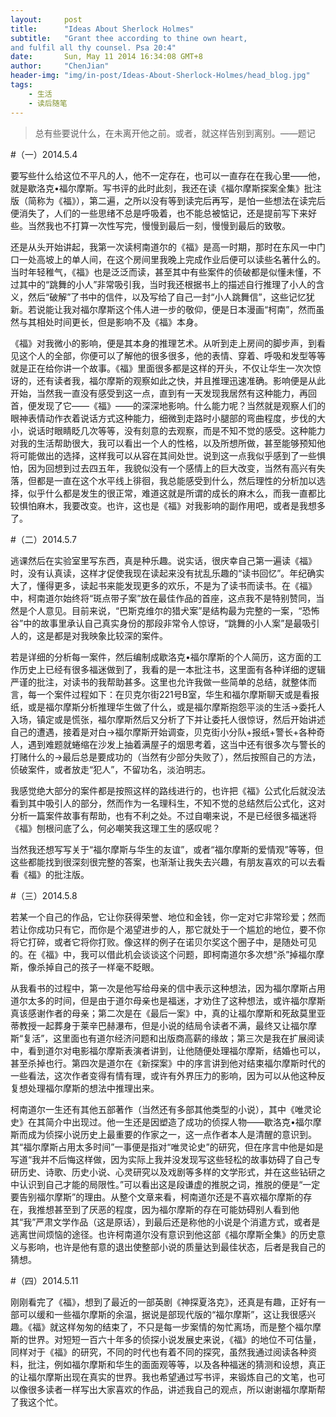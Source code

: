 ```yaml
---
layout:     post
title:      "Ideas About Sherlock Holmes"
subtitle:   "Grant thee according to thine own heart,
and fulfil all thy counsel. Psa 20:4"
date:       Sun, May 11 2014 16:34:08 GMT+8
author:     "ChenJian"
header-img: "img/in-post/Ideas-About-Sherlock-Holmes/head_blog.jpg"
tags:
    - 生活
    - 读后随笔
---
```



> 总有些要说什么，在未离开他之前。或者，就这样告别到离别。——题记#（一）2014.5.4要写些什么给这位不平凡的人，他不一定存在，也可以一直存在在我心里——他，就是歇洛克•福尔摩斯。写书评的此时此刻，我还在读《福尔摩斯探案全集》批注版（简称为《福》），第二遍，之所以没有等到读完后再写，是怕一些想法在读完后便消失了，人们的一些思绪不总是呼吸着，也不能总被惦记，还是提前写下来好些。当然我也不打算一次性写完，慢慢到最后一刻，慢慢到最后的致敬。
还是从头开始讲起，我第一次读柯南道尔的《福》是高一时期，那时在东风一中门口一处高坡上的单人间，在这个房间里我晚上完成作业后便可以读些名著什么的。当时年轻稚气，《福》也是泛泛而读，甚至其中有些案件的侦破都是似懂未懂，不过其中的“跳舞的小人”非常吸引我，当时我还根据书上的描述自行推理了小人的含义，然后“破解”了书中的信件，以及写给了自己一封“小人跳舞信”，这些记忆犹新。若说能让我对福尔摩斯这个伟人进一步的敬仰，便是日本漫画“柯南”，然而虽然与其相处时间更长，但是影响不及《福》本身。
《福》对我微小的影响，便是其本身的推理艺术。从听到走上房间的脚步声，到看见这个人的全部，你便可以了解他的很多很多，他的表情、穿着、呼吸和发型等等就是正在给你讲一个故事。《福》里面很多都是这样的开头，不仅让华生一次次惊讶的，还有读者我，福尔摩斯的观察如此之快，并且推理迅速准确。影响便是从此开始，当然我一直没有感受到这一点，直到有一天发现我居然有这种能力，再回首，便发现了它——《福》——的深深地影响。什么能力呢？当然就是观察人们的眼神表情动作衣着说话方式这种能力，细微到走路时小腿部的弯曲程度，步伐的大小，说话时眼睛眨几次等等，没有刻意的去观察，而是不知不觉的感受。这种能力对我的生活帮助很大，我可以看出一个人的性格，以及所想所做，甚至能够预知他将可能做出的选择，这样我可以从容在其间处世。说到这一点我似乎感到了一些惧怕，因为回想到过去四五年，我貌似没有一个感情上的巨大改变，当然有高兴有失落，但都是一直在这个水平线上徘徊，我总能感受到什么，然后理性的分析加以选择，似乎什么都是发生的很正常，难道这就是所谓的成长的麻木么，而我一直都比较惧怕麻木，我要改变。也许，这也是《福》对我影响的副作用吧，或者是我想多了。
#（二）2014.5.7逃课然后在实验室里写东西，真是种乐趣。说实话，很庆幸自己第一遍读《福》时，没有认真读，这样才促使我现在读起来没有扰乱乐趣的“读书回忆”。年纪确实大了，懂得更多，读起书来能发现更多的欢乐，不是为了读书而读书。在《福》中，柯南道尔始终将“斑点带子案”放在最佳作品的首座，这点我不是特别赞同，当然是个人意见。目前来说，“巴斯克维尔的猎犬案”是结构最为完整的一案，“恐怖谷”中的故事里承认自己真实身份的那段非常令人惊讶，“跳舞的小人案”是最吸引人的，这是都是对我映象比较深的案件。
若是详细的分析每一案件，然后编制成歇洛克•福尔摩斯的个人简历，这方面的工作历史上已经有很多福迷做到了，我看的是一本批注书，这里面有各种详细的逻辑严谨的批注，对读书的我帮助甚多。这里也允许我做一些简单的总结，就整体而言，每一个案件过程如下：在贝克尔街221号B室，华生和福尔摩斯聊天或是看报纸，或是福尔摩斯分析推理华生做了什么，或是福尔摩斯抱怨平淡的生活→委托人入场，镇定或是慌张，福尔摩斯然后又分析了下并让委托人很惊讶，然后开始讲述自己的遭遇，接着是对白→福尔摩斯开始调查，贝克街小分队+报纸+警长+各种奇人，遇到难题就蜷缩在沙发上抽着满屋子的烟思考着，这当中还有很多次与警长的打赌什么的→最后总是要成功的（当然有少部分失败了），然后按照自己的方法，侦破案件，或者放走“犯人”，不留功名，淡泊明志。
我感觉绝大部分的案件都是按照这样的路线进行的，也许把《福》公式化后就没法看到其中吸引人的部分，然而作为一名理科生，不知不觉的总结然后公式化，这对分析一篇案件故事有帮助，也有不利之处。不过自嘲来说，不是已经很多福迷将《福》刨根问底了么，何必嘲笑我这理工生的感叹呢？
当然我还想写写关于“福尔摩斯与华生的友谊”，或者“福尔摩斯的爱情观”等等，但这些都能找到很深刻很完整的答案，也渐渐让我失去兴趣，有朋友喜欢的可以去看看《福》的批注版。
#（三）2014.5.8
若某一个自己的作品，它让你获得荣誉、地位和金钱，你一定对它非常珍爱；然而若让你成功只有它，而你是个渴望进步的人，那它就处于一个尴尬的地位，要不你将它打碎，或者它将你打败。像这样的例子在诺贝尔奖这个圈子中，是随处可见的。在《福》中，我可以借此机会谈谈这个问题，即柯南道尔多次想“杀”掉福尔摩斯，像杀掉自己的孩子一样毫不眨眼。
从我看书的过程中，第一次是他写给母亲的信中表示这种想法，因为福尔摩斯占用道尔太多的时间，但是由于道尔母亲也是福迷，才劝住了这种想法，或许福尔摩斯真该感谢作者的母亲；第二次是在《最后一案》中，真的让福尔摩斯和死敌莫里亚蒂教授一起葬身于莱辛巴赫瀑布，但是小说的结局令读者不满，最终又让福尔摩斯“复活”，这里面也有道尔经济问题和出版商高薪的缘故；第三次是我在扩展阅读中，看到道尔对电影福尔摩斯表演者讲到，让他随便处理福尔摩斯，结婚也可以，甚至杀掉也行。第四次是道尔在《新探案》中的序言讲到他对结束福尔摩斯时代的一些看法，这次作者变得有情有理，或许有外界压力的影响，因为可以从他这种反复想处理福尔摩斯的想法中推理出来。
柯南道尔一生还有其他五部著作（当然还有多部其他类型的小说），其中《唯灵论史》在其简介中出现过。他一生还是因塑造了成功的侦探人物——歇洛克•福尔摩斯而成为侦探小说历史上最重要的作家之一，这一点作者本人是清醒的意识到。其“福尔摩斯占用太多时间”一事便是指对“唯灵论史”的研究，但在序言中他是如是写道“我并不后悔这样做，因为实际上我并没发现写这些轻松的故事妨碍了自己专研历史、诗歌、历史小说、心灵研究以及戏剧等多样的文学形式，并在这些钻研之中认识到自己才能的局限性。”可以看出这是段谦虚的推脱之词，推脱的便是“一定要告别福尔摩斯”的理由。从整个文章来看，柯南道尔还是不喜欢福尔摩斯的存在，我推想甚至到了厌恶的程度，因为福尔摩斯的存在可能妨碍别人看到他其“我”严肃文学作品（这是原话），到最后还是称他的小说是个消遣方式，或者是逃离世间烦恼的途径。也许柯南道尔没有意识到他这部《福尔摩斯全集》的历史意义与影响，也许是他有意的退出使整部小说的质量达到最佳状态，后者是我自己的猜想。#（四）2014.5.11刚刚看完了《福》，想到了最近的一部英剧《神探夏洛克》，还真是有趣，正好有一部可以缓和一些福尔摩斯的余温，据说是部现代版的“福尔摩斯”，这让我很感兴趣。《福》就这样匆匆的结束了，不只是每一步案情的匆忙离场，而是整个福尔摩斯的世界。对短短一百六十年多的侦探小说发展史来说，《福》的地位不可估量，同样对于《福》的研究，不同的时代也有着不同的探究，虽然我通过阅读各种资料，批注，例如福尔摩斯和华生的面面观等等，以及各种福迷的猜测和设想，真正的让福尔摩斯出现在真实的世界。我也希望通过写书评，来锻炼自己的文笔，也可以像很多读者一样写出大家喜欢的作品，讲述我自己的观点，所以谢谢福尔摩斯帮了我这个忙。